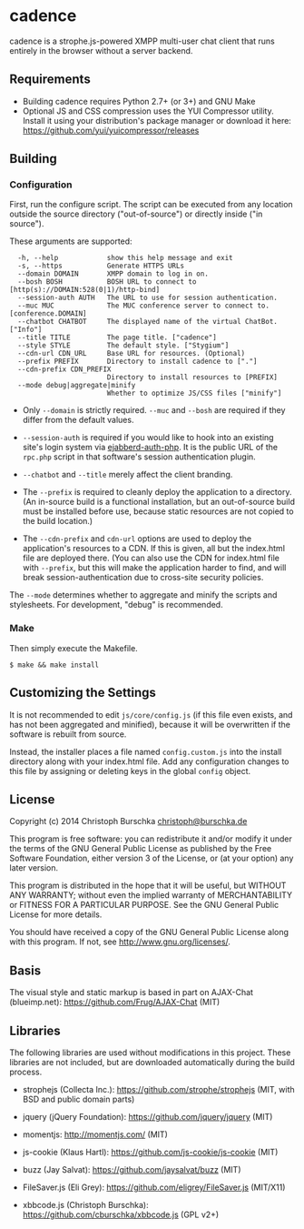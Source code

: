 cadence
=======

cadence is a strophe.js-powered XMPP multi-user chat client that
runs entirely in the browser without a server backend.

Requirements
------------

* Building cadence requires Python 2.7+ (or 3+) and GNU Make
* Optional JS and CSS compression uses the YUI Compressor utility.
  Install it using your distribution's package manager or download
  it here: https://github.com/yui/yuicompressor/releases

Building
--------

### Configuration

First, run the configure script. The script can be executed from any
location outside the source directory ("out-of-source") or directly inside
("in source").

These arguments are supported:

```
  -h, --help            show this help message and exit
  -s, --https           Generate HTTPS URLs
  --domain DOMAIN       XMPP domain to log in on.
  --bosh BOSH           BOSH URL to connect to [http(s)://DOMAIN:528(0|1)/http-bind]
  --session-auth AUTH   The URL to use for session authentication.
  --muc MUC             The MUC conference server to connect to. [conference.DOMAIN]
  --chatbot CHATBOT     The displayed name of the virtual ChatBot. ["Info"]
  --title TITLE         The page title. ["cadence"]
  --style STYLE         The default style. ["Stygium"]
  --cdn-url CDN_URL     Base URL for resources. (Optional)
  --prefix PREFIX       Directory to install cadence to ["."]
  --cdn-prefix CDN_PREFIX
                        Directory to install resources to [PREFIX]
  --mode debug|aggregate|minify
                        Whether to optimize JS/CSS files ["minify"]
```

* Only `--domain` is strictly required. `--muc` and `--bosh` are required if
  they differ from the default values.

* `--session-auth` is required if you would like to hook into an existing site's login
  system via [ejabberd-auth-php](https://github.com/cburschka/ejabberd-auth-php). It is
  the public URL of the `rpc.php` script in that software's session authentication plugin.

* `--chatbot` and `--title` merely affect the client branding.

* The `--prefix` is required to cleanly deploy the application to a directory.
  (An in-source build is a functional installation, but an out-of-source build must
  be installed before use, because static resources are not copied to the build location.)

* The `--cdn-prefix` and `cdn-url` options are used to deploy the application's resources
  to a CDN. If this is given, all but the index.html file are deployed there.
  (You can also use the CDN for index.html file with `--prefix`, but this will make
  the application harder to find, and will break session-authentication due to
  cross-site security policies.

The `--mode` determines whether to aggregate and minify the scripts and stylesheets.
For development, "debug" is recommended.

### Make

Then simply execute the Makefile.

    $ make && make install

Customizing the Settings
------------------------

It is not recommended to edit `js/core/config.js` (if this file even exists, and has
not been aggregated and minified), because it will be overwritten if the software
is rebuilt from source.

Instead, the installer places a file named `config.custom.js` into the install directory
along with your index.html file. Add any configuration changes to this file
by assigning or deleting keys in the global `config` object.

License
-------

Copyright (c) 2014 Christoph Burschka <christoph@burschka.de>

This program is free software: you can redistribute it and/or modify
it under the terms of the GNU General Public License as published by
the Free Software Foundation, either version 3 of the License, or
(at your option) any later version.

This program is distributed in the hope that it will be useful,
but WITHOUT ANY WARRANTY; without even the implied warranty of
MERCHANTABILITY or FITNESS FOR A PARTICULAR PURPOSE.  See the
GNU General Public License for more details.

You should have received a copy of the GNU General Public License
along with this program.  If not, see <http://www.gnu.org/licenses/>.

Basis
-----

The visual style and static markup is based in part on
AJAX-Chat (blueimp.net): https://github.com/Frug/AJAX-Chat
(MIT)


Libraries
---------

The following libraries are used without modifications in this project.
These libraries are not included, but are downloaded automatically
during the build process.

   * strophejs (Collecta Inc.): https://github.com/strophe/strophejs
     (MIT, with BSD and public domain parts)

   * jquery (jQuery Foundation): https://github.com/jquery/jquery
     (MIT)

   * momentjs: http://momentjs.com/ (MIT)

   * js-cookie (Klaus Hartl): https://github.com/js-cookie/js-cookie
     (MIT)

   * buzz (Jay Salvat): https://github.com/jaysalvat/buzz
     (MIT)

   * FileSaver.js (Eli Grey): https://github.com/eligrey/FileSaver.js
     (MIT/X11)

   * xbbcode.js (Christoph Burschka): https://github.com/cburschka/xbbcode.js
     (GPL v2+)
